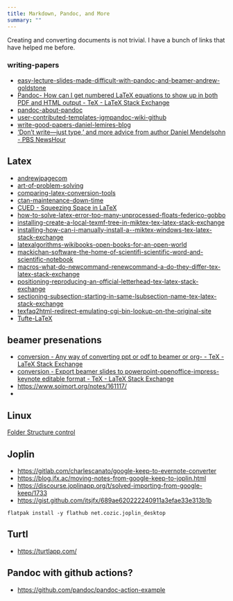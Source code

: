 ```yaml
---
title: Markdown, Pandoc, and More
summary: ""
---
```


Creating and converting documents is not trivial.  I have a bunch of links that have helped me before.

<!--more-->


### writing-papers

* [easy-lecture-slides-made-difficult-with-pandoc-and-beamer-andrew-goldstone](https://andrewgoldstone.com/blog/2014/12/24/slides/)
* [Pandoc- How can I get numbered LaTeX equations to show up in both PDF and HTML output - TeX - LaTeX Stack Exchange](https://tex.stackexchange.com/questions/111868/pandoc-how-can-i-get-numbered-latex-equations-to-show-up-in-both-pdf-and-html-o)
* [pandoc-about-pandoc](https://pandoc.org/)
* [user-contributed-templates-jgmpandoc-wiki-github](https://github.com/jgm/pandoc/wiki/User-contributed-templates)
* [write-good-papers-daniel-lemires-blog](https://lemire.me/blog/rules-to-write-a-good-research-paper/)
* [‘Don’t write—just type,’ and more advice from author Daniel Mendelsohn - PBS NewsHour](https://www.pbs.org/newshour/arts/dont-write-just-type-and-more-advice-from-author-daniel-mendelsohn)

## Latex

* [andrewjpagecom](http://ww25.andrewjpage.com/index.php?/archives/43-Multirow-and-multicolumn-spanning-with-latex-tables.html&subid1=20210620-0926-3353-aadf-8cddb23d57af)
* [art-of-problem-solving](https://artofproblemsolving.com/wiki/index.php/LaTeX:Layout)
* [comparing-latex-conversion-tools](https://peterwittek.com/comparing-latex-conversion-tools.html)
* [ctan-maintenance-down-time](https://www.ctan.org/pkg/excel2latex?lang=en)
* [CUED - Squeezing Space in LaTeX](http://www-h.eng.cam.ac.uk/help/tpl/textprocessing/squeeze.html)
* [how-to-solve-latex-error-too-many-unprocessed-floats-federico-gobbo](https://federicogobbo.wordpress.com/2011/02/24/how-to-solve-latex-errortoo-many-floats/)
* [installing-create-a-local-texmf-tree-in-miktex-tex-latex-stack-exchange](https://tex.stackexchange.com/questions/69483/create-a-local-texmf-tree-in-miktex)
* [installing-how-can-i-manually-install-a--miktex-windows-tex-latex-stack-exchange](https://tex.stackexchange.com/questions/2063/how-can-i-manually-install-a-package-on-miktex-windows)
* [latexalgorithms-wikibooks-open-books-for-an-open-world](https://en.wikibooks.org/wiki/LaTeX/Algorithms)
* [mackichan-software-the-home-of-scientifi-scientific-word-and-scientific-notebook](http://www.mackichan.com/index.html?techtalk/356.htm~mainFrame)
* [macros-what-do-newcommand-renewcommand-a-do-they-differ-tex-latex-stack-exchange](https://tex.stackexchange.com/questions/36175/what-do-newcommand-renewcommand-and-providecommand-do-and-how-do-they-differ)
* [positioning-reproducing-an-official-letterhead-tex-latex-stack-exchange](https://tex.stackexchange.com/questions/59932/reproducing-an-official-letterhead)
* [sectioning-subsection-starting-in-same-lsubsection-name-tex-latex-stack-exchange](https://tex.stackexchange.com/questions/164333/subsection-starting-in-same-line-as-subsection-name)
* [texfaq2html-redirect-emulating-cgi-bin-lookup-on-the-original-site](https://texfaq.org/cgi-bin/texfaq2html?label=floats)
* [Tufte-LaTeX](https://tufte-latex.github.io/tufte-latex/)


## beamer presenations

* [conversion - Any way of converting ppt or odf to beamer or org- - TeX - LaTeX Stack Exchange](https://tex.stackexchange.com/questions/66007/any-way-of-converting-ppt-or-odf-to-beamer-or-org)
* [conversion - Export beamer slides to powerpoint-openoffice-impress-keynote editable format - TeX - LaTeX Stack Exchange](https://tex.stackexchange.com/questions/21986/export-beamer-slides-to-powerpoint-openoffice-impress-keynote-editable-format)
* <https://www.soimort.org/notes/161117/>
* 

## Linux

[Folder Structure control](https://web.physics.wustl.edu/alford/tex/tex_paths.html)

## Joplin

* <https://gitlab.com/charlescanato/google-keep-to-evernote-converter>
* <https://blog.jfx.ac/moving-notes-from-google-keep-to-joplin.html>
* <https://discourse.joplinapp.org/t/solved-importing-from-google-keep/1733>
* <https://gist.github.com/itsjfx/689ae620222240911a3efae33e313b1b>

```
flatpak install -y flathub net.cozic.joplin_desktop
```

## Turtl

* <https://turtlapp.com/>

## Pandoc with github actions?

* <https://github.com/pandoc/pandoc-action-example>